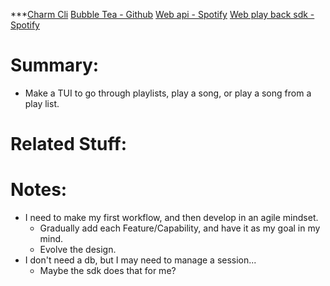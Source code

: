 ***[Charm Cli](https://charm.sh/)
[Bubble Tea - Github](https://github.com/charmbracelet/bubbletea)
[Web api - Spotify](https://developer.spotify.com/documentation/web-api/)
[Web play back sdk - Spotify](https://developer.spotify.com/documentation/web-playback-sdk/)
# Summary:
- Make a TUI to go through playlists, play a song, or play a song from a play list.
# Related Stuff:
# Notes:
- I need to make my first workflow, and then develop in an agile mindset.
	- Gradually add each Feature/Capability, and have it as my goal in my mind.
	 - Evolve the design.
- I don't need a db, but I may need to manage a session...
	- Maybe the sdk does that for me?